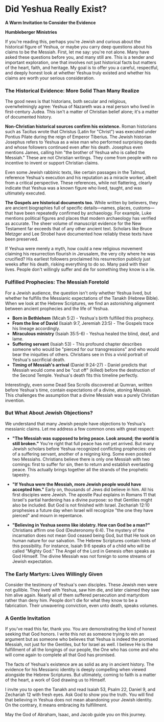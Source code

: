 # Did Yeshua Really Exist?

**A Warm Invitation to Consider the Evidence**

**Humbleberger Ministries**

If you're reading this, perhaps you're Jewish and curious about the historical figure of Yeshua, or maybe you carry deep questions about his claims to be the Messiah. First, let me say: you're not alone. Many have asked these questions before you, and many still are. This is a tender and important exploration, one that involves not just historical facts but matters of the heart, faith, and heritage. My goal is to offer you a careful, respectful, and deeply honest look at whether Yeshua truly existed and whether his claims are worth your serious consideration.

### The Historical Evidence: More Solid Than Many Realize

The good news is that historians, both secular and religious, overwhelmingly agree: Yeshua of Nazareth was a real person who lived in first-century Judea. This isn't a matter of Christian belief alone; it's a matter of documented history.

**Non-Christian historical sources confirm his existence.** Roman historians such as Tacitus wrote that Christus (Latin for "Christ") was executed under Pontius Pilate during the reign of Emperor Tiberius. The Jewish historian Josephus refers to Yeshua as a wise man who performed surprising deeds and whose followers continued even after his death. Josephus even mentions James, calling him "the brother of Yeshua who is called the Messiah." These are not Christian writings. They come from people with no incentive to invent or support Christian claims.

Even some Jewish rabbinic texts, like certain passages in the Talmud, reference Yeshua's execution and his reputation as a miracle worker, albeit from a critical perspective. These references, while not flattering, clearly indicate that Yeshua was a known figure who lived, taught, and was ultimately executed.

**The Gospels are historical documents too.** While written by believers, they are ancient biographies full of specific details—names, places, customs—that have been repeatedly confirmed by archaeology. For example, Luke mentions political figures and places that modern archaeology has verified as accurate. The sheer volume of manuscript evidence for the New Testament far exceeds that of any other ancient text. Scholars like Bruce Metzger and Lee Strobel have documented how reliably these texts have been preserved.

If Yeshua were merely a myth, how could a new religious movement claiming his resurrection flourish in Jerusalem, the very city where he was crucified? His earliest followers proclaimed his resurrection publicly just weeks after his death, risking everything to do so. Many paid with their lives. People don't willingly suffer and die for something they know is a lie.

### Fulfilled Prophecies: The Messiah Foretold

For a Jewish audience, the question isn't only whether Yeshua lived, but whether he fulfills the Messianic expectations of the Tanakh (Hebrew Bible). When we look at the Hebrew Scriptures, we find an astonishing alignment between ancient prophecies and the life of Yeshua.

* **Born in Bethlehem** (Micah 5:2) - Yeshua's birth fulfilled this prophecy.
* **From the line of David** (Isaiah 9:7, Jeremiah 23:5) - The Gospels trace his lineage accordingly.
* **Miraculous ministry** (Isaiah 35:5-6) - Yeshua healed the blind, deaf, and lame.
* **Suffering servant** (Isaiah 53) - This profound chapter describes someone who would be "pierced for our transgressions" and who would bear the iniquities of others. Christians see in this a vivid portrait of Yeshua's sacrificial death.
* **Timing of Messiah's arrival** (Daniel 9:24-27) - Daniel predicts that Messiah would come and be "cut off" (killed) before the destruction of the Second Temple. Yeshua's death fits this timeline perfectly.

Interestingly, even some Dead Sea Scrolls discovered at Qumran, written before Yeshua's time, contain expectations of a divine, atoning Messiah. This challenges the assumption that a divine Messiah was a purely Christian invention.

### But What About Jewish Objections?

We understand that many Jewish people have objections to Yeshua's messianic claims. Let me address a few common ones with great respect:

* **"The Messiah was supposed to bring peace. Look around; the world is still broken."**
  You're right that full peace has not yet arrived. But many Jewish scholars before Yeshua recognized conflicting prophecies: one of a suffering servant, another of a reigning king. Some even posited two Messiahs. Christians believe there is only one Messiah with two comings: first to suffer for sin, then to return and establish everlasting peace. This actually brings together all the strands of the prophetic tapestry.

* **"If Yeshua were the Messiah, more Jewish people would have accepted him."**
  Early on, thousands of Jews did believe in him. All his first disciples were Jewish. The apostle Paul explains in Romans 11 that Israel's partial hardening has a divine purpose: so that Gentiles might also be included. But God is not finished with Israel. Zechariah 12:10 prophesies a future day when Israel will recognize "the one they have pierced" and mourn in repentance.

* **"Believing in Yeshua seems like idolatry. How can God be a man?"**
  Christians affirm one God (Deuteronomy 6:4). The mystery of the incarnation does not mean God ceased being God, but that He took on human nature for our salvation. The Hebrew Scriptures contain hints of this possibility. For instance, Isaiah 9:6 speaks of a child who will be called "Mighty God." The Angel of the Lord in Genesis often speaks as God Himself. The divine Messiah was not foreign to some streams of Jewish expectation.

### The Early Martyrs: Lives Willingly Given

Consider the testimony of Yeshua's own disciples. These Jewish men were not gullible. They lived with Yeshua, saw him die, and later claimed they saw him alive again. Nearly all of them suffered persecution and martyrdom rather than deny him. People don't die for what they know to be a fabrication. Their unwavering conviction, even unto death, speaks volumes.

### A Gentle Invitation

If you've read this far, thank you. You are demonstrating the kind of honest seeking that God honors. I write this not as someone trying to win an argument but as someone who believes that Yeshua is indeed the promised Messiah, not just for the Gentiles, but for Israel as well. I believe He is the fulfillment of all the longings of our people, the One who has come and who will come again to complete all that God has promised.

The facts of Yeshua's existence are as solid as any in ancient history. The evidence for his Messianic identity is deeply compelling when viewed alongside the Hebrew Scriptures. But ultimately, coming to faith is a matter of the heart, a work of God drawing us to Himself.

I invite you to open the Tanakh and read Isaiah 53, Psalm 22, Daniel 9, and Zechariah 12 with fresh eyes. Ask God to show you the truth. You will find that believing in Yeshua does not mean abandoning your Jewish identity. On the contrary, it means embracing its fulfillment.

May the God of Abraham, Isaac, and Jacob guide you on this journey.
